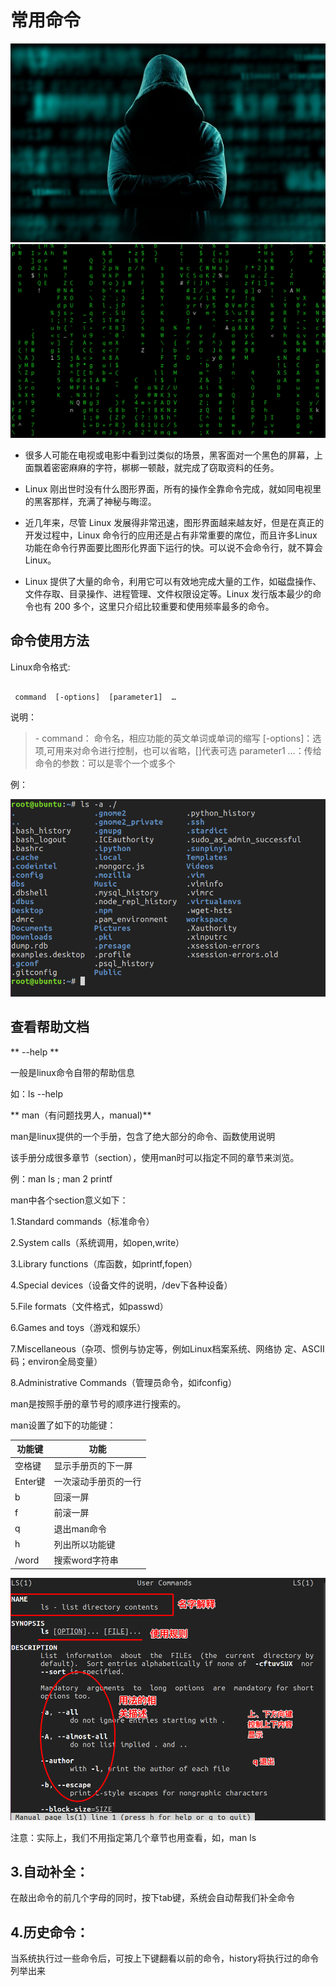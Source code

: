 # 常用命令

![](/assets/01-linux基础-27.jpg)
![](/assets/Untitled.png)

- 很多人可能在电视或电影中看到过类似的场景，黑客面对一个黑色的屏幕，上面飘着密密麻麻的字符，梆梆一顿敲，就完成了窃取资料的任务。

- Linux 刚出世时没有什么图形界面，所有的操作全靠命令完成，就如同电视里的黑客那样，充满了神秘与晦涩。

- 近几年来，尽管 Linux 发展得非常迅速，图形界面越来越友好，但是在真正的开发过程中，Linux 命令行的应用还是占有非常重要的席位，而且许多Linux功能在命令行界面要比图形化界面下运行的快。可以说不会命令行，就不算会 Linux。

- Linux 提供了大量的命令，利用它可以有效地完成大量的工作，如磁盘操作、文件存取、目录操作、进程管理、文件权限设定等。Linux 发行版本最少的命令也有 200 多个，这里只介绍比较重要和使用频率最多的命令。

## 命令使用方法

Linux命令格式:

```

 command  [-options]  [parameter1]  …

```

说明：
> \- command： 命令名，相应功能的英文单词或单词的缩写 
[-options]：选项,可用来对命令进行控制，也可以省略，[]代表可选 
parameter1 …：传给命令的参数：可以是零个一个或多个

例：

![](/assets/Snip20161218_27.png)

## 查看帮助文档

** --help **

一般是linux命令自带的帮助信息

如：ls --help

** man（有问题找男人，manual)**

man是linux提供的一个手册，包含了绝大部分的命令、函数使用说明

该手册分成很多章节（section），使用man时可以指定不同的章节来浏览。

例：man ls ; man 2 printf

man中各个section意义如下：

1.Standard commands（标准命令）

2.System calls（系统调用，如open,write）

3.Library functions（库函数，如printf,fopen）

4.Special devices（设备文件的说明，/dev下各种设备）

5.File formats（文件格式，如passwd）

6.Games and toys（游戏和娱乐）

7.Miscellaneous（杂项、惯例与协定等，例如Linux档案系统、网络协
定、ASCII 码；environ全局变量）

8.Administrative Commands（管理员命令，如ifconfig）

man是按照手册的章节号的顺序进行搜索的。

man设置了如下的功能键：

|功能键|功能|
| - | - |
|空格键|显示手册页的下一屏|
|Enter键|一次滚动手册页的一行|
|b|回滚一屏|
|f|前滚一屏|
|q|退出man命令|
|h|列出所以功能键|
|/word|搜索word字符串|

![](/assets/Snip20161218_26.png)

注意：实际上，我们不用指定第几个章节也用查看，如，man ls

## 3.自动补全：

在敲出命令的前几个字母的同时，按下tab键，系统会自动帮我们补全命令

## 4.历史命令：

当系统执行过一些命令后，可按上下键翻看以前的命令，history将执行过的命令列举出来

